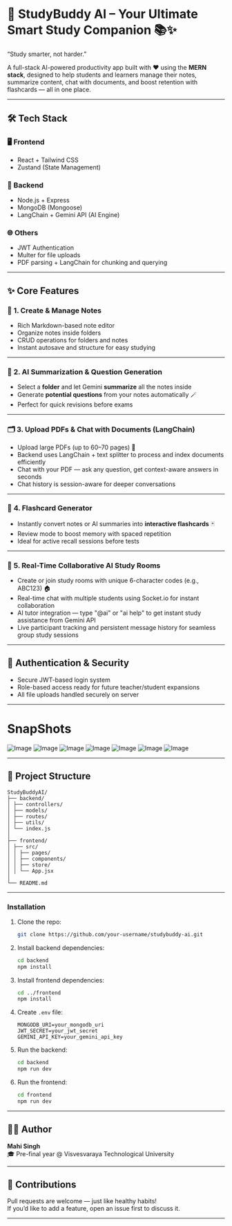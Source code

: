 # 🧠 **StudyBuddy AI** – Your Ultimate Smart Study Companion 📚✨  
“Study smarter, not harder.”

A full-stack AI-powered productivity app built with ❤️ using the **MERN stack**, designed to help students and learners manage their notes, summarize content, chat with documents, and boost retention with flashcards — all in one place.

---

## 🛠 **Tech Stack**

### 🖥️ Frontend  
- React + Tailwind CSS  
- Zustand (State Management)  

### 🧠 Backend  
- Node.js + Express  
- MongoDB (Mongoose)  
- LangChain + Gemini API (AI Engine)  

### 🌐 Others  
- JWT Authentication  
- Multer for file uploads  
- PDF parsing + LangChain for chunking and querying  

---

## ✨ **Core Features**

### 📝 **1. Create & Manage Notes**  
- Rich Markdown-based note editor  
- Organize notes inside folders  
- CRUD operations for folders and notes  
- Instant autosave and structure for easy studying

---

### 🧠 **2. AI Summarization & Question Generation**  
- Select a **folder** and let Gemini **summarize** all the notes inside  
- Generate **potential questions** from your notes automatically 🪄  
- Perfect for quick revisions before exams

---

### 🗂 **3. Upload PDFs & Chat with Documents (LangChain)**  
- Upload large PDFs (up to 60–70 pages) 📄  
- Backend uses LangChain + text splitter to process and index documents efficiently  
- Chat with your PDF — ask any question, get context-aware answers in seconds  
- Chat history is session-aware for deeper conversations

---

### 🧠 **4. Flashcard Generator**  
- Instantly convert notes or AI summaries into **interactive flashcards** 🃏  
- Review mode to boost memory with spaced repetition  
- Ideal for active recall sessions before tests

---

### 👥 **5. Real-Time Collaborative AI Study Rooms**  
- Create or join study rooms with unique 6-character codes (e.g., ABC123) 🏠  
- Real-time chat with multiple students using Socket.io for instant collaboration  
- AI tutor integration — type "@ai" or "ai help" to get instant study assistance from Gemini API  
- Live participant tracking and persistent message history for seamless group study sessions

---

## 🔐 **Authentication & Security**  
- Secure JWT-based login system  
- Role-based access ready for future teacher/student expansions  
- All file uploads handled securely on server

---

# SnapShots
![Image](https://drive.google.com/uc?export=view&id=1aK-IT8EISlOz7akh_j8a_vpRgwK_XNyS)
![Image](https://drive.google.com/uc?export=view&id=1GlmEB3tzpiiM41Xxy_EZI8DTpMn4rqqp)
![Image](https://drive.google.com/uc?export=view&id=1MPWQeogbecz4b2nzcyBbOJp_Lu7s2t9S)
![Image](https://drive.google.com/uc?export=view&id=1w4k3R09zTzBEryryIFWuTcDordVXOEbZ)
![Image](https://drive.google.com/uc?export=view&id=1YWS0eVN0mvxjCcT5WRUjDPmulbz0z9Mk)
![Image](https://drive.google.com/uc?export=view&id=1paDT1HT5pcTLRCpSzmzuDTVraBW6pbnY)
![Image](https://drive.google.com/uc?export=view&id=1FFTvrPaJM4D4zK82NZbhOuQdtioERg9i)

---

## 📁 **Project Structure**  
```
StudyBuddyAI/
├── backend/
│ ├── controllers/
│ ├── models/
│ ├── routes/
│ ├── utils/
│ └── index.js
│
├── frontend/
│ ├── src/
│ │ ├── pages/
│ │ ├── components/
│ │ ├── store/
│ │ └── App.jsx
│
└── README.md
```

---

### Installation
1. Clone the repo:
   ```bash
   git clone https://github.com/your-username/studybuddy-ai.git
   ```
2. Install backend dependencies:
   ```bash
   cd backend
   npm install
   ```
3. Install frontend dependencies:
   ```bash
   cd ../frontend
   npm install
   ```
4. Create `.env` file:
   ```
   MONGODB_URI=your_mongodb_uri
   JWT_SECRET=your_jwt_secret
   GEMINI_API_KEY=your_gemini_api_key
   ```
5. Run the backend:
   ```bash
   cd backend
   npm run dev
   ```
7. Run the frontend:
   ```bash
   cd frontend
   npm run dev
   ```
---

## 🧑‍💻 Author
**Mahi Singh**  
🎓 Pre-final year @ Visvesvaraya Technological University  

---

## 🤝 Contributions
Pull requests are welcome — just like healthy habits!  
If you’d like to add a feature, open an issue first to discuss it.

---


